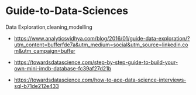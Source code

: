 # Guide-to-Data-Sciences
Data Exploration,cleaning,modelling
* https://www.analyticsvidhya.com/blog/2016/01/guide-data-exploration/?utm_content=bufferfde7a&utm_medium=social&utm_source=linkedin.com&utm_campaign=buffer

* https://towardsdatascience.com/step-by-step-guide-to-build-your-own-mini-imdb-database-fc39af27d21b

* https://towardsdatascience.com/how-to-ace-data-science-interviews-sql-b71de212e433
